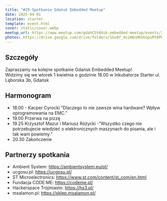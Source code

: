 ```yaml
---
title: "#29 Spotkanie Gdańsk Embedded Meetup"
date: 2025-04-01
location: starter
template: event.html
cover: static/cover.webp
meetup_url: https://www.meetup.com/gda%C5%84sk-embedded-meetup/events/306895012/
photos: https://drive.google.com/drive/folders/1Go8Y_4viH6nHKVUopsMY8PWQs5_0hWRK?usp=drive_link
---
```

## Szczegóły
Zapraszamy na kolejne spotkanie Gdańsk Embedded Meetup!  
Widzimy się we wtorek 1 kwietnia o godzinie 18.00 w Inkubatorze Starter ul. Lęborska 3b, Gdańsk

## Harmonogram
- 18.00 - Kacper Cyrocki “Dlaczego to nie zawsze wina hardware? Wpływ oprogramowania na EMC.”
- 19.00 Przerwa na pizzę
- 19.25 Krzysztof Mazur i Mariusz Różycki -”Wszystko czego nie potrzebujecie wiedzieć o elektronicznych maszynach do pisania, ale i tak wam powiemy.”
- 20.30 Zakończenie
## Partnerzy spotkania
- Ambient System: https://ambientsystem.eu/pl/
- ucgosu.pl: https://ucgosu.pl/
- ST Microelectronics: https://www.st.com/content/st_com/en.html
- Fundacja CODE:ME: https://codeme.pl/
- Hackerspace Trójmiasto: https://hs3.pl/
- msalamon.pl: https://sklep.msalamon.pl/
